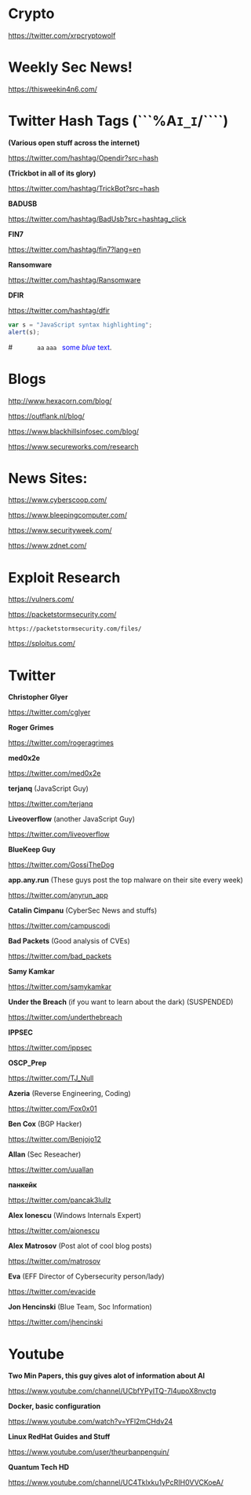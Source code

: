 # Crypto

https://twitter.com/xrpcryptowolf


# Weekly Sec News!

https://thisweekin4n6.com/

# Twitter Hash Tags (```%A`I_I`/````)
**(Various open stuff across the internet)**

https://twitter.com/hashtag/Opendir?src=hash

**(Trickbot in all of its glory)**

https://twitter.com/hashtag/TrickBot?src=hash

**BADUSB**

https://twitter.com/hashtag/BadUsb?src=hashtag_click

**FIN7**

https://twitter.com/hashtag/fin7?lang=en

**Ransomware**

https://twitter.com/hashtag/Ransomware

**DFIR**

https://twitter.com/hashtag/dfir


```javascript
var s = "JavaScript syntax highlighting";
alert(s);
```
#```        aa ``` ```aaa ```
<span style="color:blue">some *blue* text</span>.

# Blogs
http://www.hexacorn.com/blog/

https://outflank.nl/blog/

https://www.blackhillsinfosec.com/blog/

https://www.secureworks.com/research


# News Sites:
https://www.cyberscoop.com/

https://www.bleepingcomputer.com/

https://www.securityweek.com/

https://www.zdnet.com/

# Exploit Research
https://vulners.com/

https://packetstormsecurity.com/

```https://packetstormsecurity.com/files/```

https://sploitus.com/

# Twitter

**Christopher Glyer**

https://twitter.com/cglyer

**Roger Grimes**

https://twitter.com/rogeragrimes

**med0x2e**

https://twitter.com/med0x2e

**terjanq** (JavaScript Guy)

https://twitter.com/terjanq

**Liveoverflow**  (another JavaScript Guy)

https://twitter.com/liveoverflow

**BlueKeep Guy**

https://twitter.com/GossiTheDog

**app.any.run** (These guys post the top malware on their site every week)

https://twitter.com/anyrun_app

**Catalin Cimpanu** (CyberSec News and stuffs)

https://twitter.com/campuscodi

**Bad Packets** (Good analysis of CVEs)

https://twitter.com/bad_packets

**Samy Kamkar**

https://twitter.com/samykamkar

**Under the Breach** (if you want to learn about the dark) (SUSPENDED)

https://twitter.com/underthebreach

**IPPSEC**

https://twitter.com/ippsec

**OSCP_Prep**

https://twitter.com/TJ_Null

**Azeria** (Reverse Engineering, Coding)

https://twitter.com/Fox0x01

**Ben Cox** (BGP Hacker)

https://twitter.com/Benjojo12

**Allan** (Sec Reseacher)

https://twitter.com/uuallan

**панкейк**

https://twitter.com/pancak3lullz

**Alex Ionescu** (Windows Internals Expert)

https://twitter.com/aionescu

**Alex Matrosov** (Post alot of cool blog posts)

https://twitter.com/matrosov 

**Eva**  (EFF Director of Cybersecurity person/lady)

https://twitter.com/evacide

**Jon Hencinski** (Blue Team, Soc Information)

https://twitter.com/jhencinski


# Youtube

**Two Min Papers, this guy gives alot of information about AI**

https://www.youtube.com/channel/UCbfYPyITQ-7l4upoX8nvctg

**Docker, basic configuration**

https://www.youtube.com/watch?v=YFl2mCHdv24

**Linux RedHat Guides and Stuff**

https://www.youtube.com/user/theurbanpenguin/


**Quantum Tech HD**

https://www.youtube.com/channel/UC4Tklxku1yPcRIH0VVCKoeA/